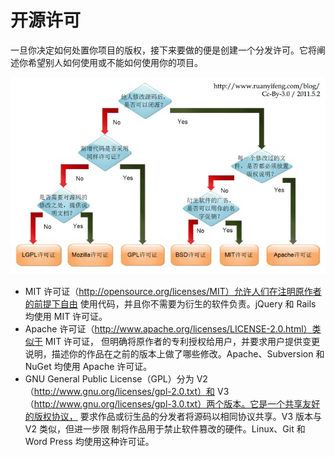 # 开源许可

一旦你决定如何处置你项目的版权，接下来要做的便是创建一个分发许可。它将阐述你希望别人如何使用或不能如何使用你的项目。

![](.\figures\开源许可.jpg)

+ MIT 许可证（http://opensource.org/licenses/MIT）允许人们在注明原作者的前提下自由 使用代码，并且你不需要为衍生的软件负责。jQuery 和 Rails 均使用 MIT 许可证。 
+ Apache 许可证（http://www.apache.org/licenses/LICENSE-2.0.html）类似于 MIT 许可证， 但明确将原作者的专利授权给用户，并要求用户提供变更说明，描述你的作品在之前的版本上做了哪些修改。Apache、Subversion 和 NuGet 均使用 Apache 许可证。 
+ GNU General Public License（GPL）分为 V2（http://www.gnu.org/licenses/gpl-2.0.txt）和 V3（http://www.gnu.org/licenses/gpl-3.0.txt）两个版本。它是一个共享友好的版权协议， 要求作品或衍生品的分发者将源码以相同协议共享。V3 版本与 V2 类似，但进一步限 制将作品用于禁止软件篡改的硬件。Linux、Git 和 Word Press 均使用这种许可证。 